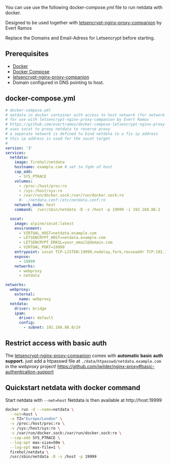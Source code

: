 You can use use the following docker-compose.yml file to run netdata with docker.

Designed to be used together with [letsencrypt-nginx-proxy-companion](https://github.com/evertramos/docker-compose-letsencrypt-nginx-proxy-companion) by Evert Ramos

Replace the Domains and Email-Adress for Letsencrypt before starting.

## Prerequisites
* [Docker](https://docs.docker.com/install/#server)
* [Docker Compose](https://docs.docker.com/compose/install/)
* [letsencrypt-nginx-proxy-companion](https://github.com/evertramos/docker-compose-letsencrypt-nginx-proxy-companion)
* Domain configured in DNS pointing to host.

## docker-compose.yml
```yaml
# docker-compose.yml
# netdata in docker container with access to host network (for network metrics).
# for use with letsencrypt-nginx-proxy-companion by Evert Ramos
# https://github.com/evertramos/docker-compose-letsencrypt-nginx-proxy-companion
# uses socat to proxy netdata to reverse proxy
# a separate network is defined to bind netdata to a fix ip address
# this ip address is used for the socat target
#
version: '3'
services:
  netdata:
    image: firehol/netdata
    hostname: example.com # set to fqdn of host
    cap_add:
      - SYS_PTRACE
    volumes:
      - /proc:/host/proc:ro
      - /sys:/host/sys:ro
      - /var/run/docker.sock:/var/run/docker.sock:ro
      #- ./netdata.conf:/etc/netdata.conf:ro
    network_mode: host
    command:  /usr/sbin/netdata -D -s /host -p 19999 -i 192.168.88.1

  socat:
    image: alpine/socat:latest
    environment:
      - VIRTUAL_HOST=netdata.example.com
      - LETSENCRYPT_HOST=netdata.example.com
      - LETSENCRYPT_EMAIL=your_email@domain.com
      - VIRTUAL_PORT=19999
    entrypoint: socat TCP-LISTEN:19999,nodelay,fork,reuseaddr TCP:192.168.88.1:19999
    expose:
      - 19999
    networks:
      - webproxy
      - netdata

networks:
  webproxy:
    external:
      name: webproxy
  netdata:
    driver: bridge
    ipam:
      driver: default
      config:
        - subnet: 192.168.88.0/24
```

## Restrict access with basic auth
The [letsencrypt-nginx-proxy-companion](https://github.com/evertramos/docker-compose-letsencrypt-nginx-proxy-companion) comes with **automatic basic auth support.**
just add a htpasswd file at `./data/htpasswd/netdata.example.com` in the _webproxy_ project!
https://github.com/jwilder/nginx-proxy#basic-authentication-support

## Quickstart netdata with docker command

Start netdata with `--net=host`
Netdata is then available at http://host:19999

```bash
docker run -d --name=netdata \
  --net=host \
  -e TZ="Europe/London" \
  -v /proc:/host/proc:ro \
  -v /sys:/host/sys:ro \
  -v /var/run/docker.sock:/var/run/docker.sock:ro \
  --cap-add SYS_PTRACE \
  --log-opt max-size=50m \
  --log-opt max-file=1 \
  firehol/netdata \
  /usr/sbin/netdata -D -s /host -p 19999
```
